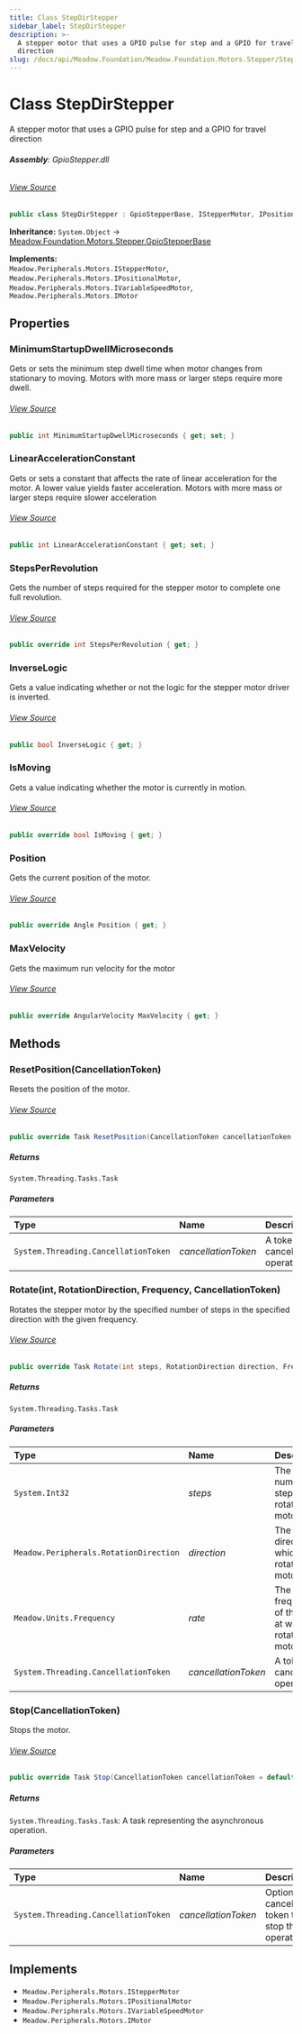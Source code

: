 ```yaml
---
title: Class StepDirStepper
sidebar_label: StepDirStepper
description: >-
  A stepper motor that uses a GPIO pulse for step and a GPIO for travel
  direction
slug: /docs/api/Meadow.Foundation/Meadow.Foundation.Motors.Stepper/StepDirStepper
---
```

# Class StepDirStepper
A stepper motor that uses a GPIO pulse for step and a GPIO for travel direction

###### **Assembly**: GpioStepper.dll
###### [View Source](https://github.com/WildernessLabs/Meadow.Foundation.git/blob/develop/Source/Meadow.Foundation.Peripherals/Motors.GpioStepper/Driver/StepDirStepper.cs#L14)
```csharp title="Declaration"
public class StepDirStepper : GpioStepperBase, IStepperMotor, IPositionalMotor, IVariableSpeedMotor, IMotor
```
**Inheritance:** `System.Object` -> [Meadow.Foundation.Motors.Stepper.GpioStepperBase](../Meadow.Foundation.Motors.Stepper/GpioStepperBase)

**Implements:**  
`Meadow.Peripherals.Motors.IStepperMotor`, `Meadow.Peripherals.Motors.IPositionalMotor`, `Meadow.Peripherals.Motors.IVariableSpeedMotor`, `Meadow.Peripherals.Motors.IMotor`

## Properties
### MinimumStartupDwellMicroseconds
Gets or sets the minimum step dwell time when motor changes from stationary to moving. Motors with more mass or larger steps require more dwell.
###### [View Source](https://github.com/WildernessLabs/Meadow.Foundation.git/blob/develop/Source/Meadow.Foundation.Peripherals/Motors.GpioStepper/Driver/StepDirStepper.cs#L30)
```csharp title="Declaration"
public int MinimumStartupDwellMicroseconds { get; set; }
```
### LinearAccelerationConstant
Gets or sets a constant that affects the rate of linear acceleration for the motor. A lower value yields faster acceleration.
Motors with more mass or larger steps require slower acceleration
###### [View Source](https://github.com/WildernessLabs/Meadow.Foundation.git/blob/develop/Source/Meadow.Foundation.Peripherals/Motors.GpioStepper/Driver/StepDirStepper.cs#L36)
```csharp title="Declaration"
public int LinearAccelerationConstant { get; set; }
```
### StepsPerRevolution
Gets the number of steps required for the stepper motor to complete one full revolution.
###### [View Source](https://github.com/WildernessLabs/Meadow.Foundation.git/blob/develop/Source/Meadow.Foundation.Peripherals/Motors.GpioStepper/Driver/StepDirStepper.cs#L39)
```csharp title="Declaration"
public override int StepsPerRevolution { get; }
```
### InverseLogic
Gets a value indicating whether or not the logic for the stepper motor driver is inverted.
###### [View Source](https://github.com/WildernessLabs/Meadow.Foundation.git/blob/develop/Source/Meadow.Foundation.Peripherals/Motors.GpioStepper/Driver/StepDirStepper.cs#L47)
```csharp title="Declaration"
public bool InverseLogic { get; }
```
### IsMoving
Gets a value indicating whether the motor is currently in motion.
###### [View Source](https://github.com/WildernessLabs/Meadow.Foundation.git/blob/develop/Source/Meadow.Foundation.Peripherals/Motors.GpioStepper/Driver/StepDirStepper.cs#L50)
```csharp title="Declaration"
public override bool IsMoving { get; }
```
### Position
Gets the current position of the motor.
###### [View Source](https://github.com/WildernessLabs/Meadow.Foundation.git/blob/develop/Source/Meadow.Foundation.Peripherals/Motors.GpioStepper/Driver/StepDirStepper.cs#L53)
```csharp title="Declaration"
public override Angle Position { get; }
```
### MaxVelocity
Gets the maximum run velocity for the motor
###### [View Source](https://github.com/WildernessLabs/Meadow.Foundation.git/blob/develop/Source/Meadow.Foundation.Peripherals/Motors.GpioStepper/Driver/StepDirStepper.cs#L56)
```csharp title="Declaration"
public override AngularVelocity MaxVelocity { get; }
```
## Methods
### ResetPosition(CancellationToken)
Resets the position of the motor.
###### [View Source](https://github.com/WildernessLabs/Meadow.Foundation.git/blob/develop/Source/Meadow.Foundation.Peripherals/Motors.GpioStepper/Driver/StepDirStepper.cs#L59)
```csharp title="Declaration"
public override Task ResetPosition(CancellationToken cancellationToken = default)
```

##### Returns

`System.Threading.Tasks.Task`

##### Parameters

| Type | Name | Description |
|:--- |:--- |:--- |
| `System.Threading.CancellationToken` | *cancellationToken* | A token to cancel the operation. |

### Rotate(int, RotationDirection, Frequency, CancellationToken)
Rotates the stepper motor by the specified number of steps in the specified direction with the given frequency.
###### [View Source](https://github.com/WildernessLabs/Meadow.Foundation.git/blob/develop/Source/Meadow.Foundation.Peripherals/Motors.GpioStepper/Driver/StepDirStepper.cs#L136)
```csharp title="Declaration"
public override Task Rotate(int steps, RotationDirection direction, Frequency rate, CancellationToken cancellationToken = default)
```

##### Returns

`System.Threading.Tasks.Task`

##### Parameters

| Type | Name | Description |
|:--- |:--- |:--- |
| `System.Int32` | *steps* | The number of steps to rotate the motor. |
| `Meadow.Peripherals.RotationDirection` | *direction* | The direction in which to rotate the motor. |
| `Meadow.Units.Frequency` | *rate* | The frequency of the steps at which to rotate the motor. |
| `System.Threading.CancellationToken` | *cancellationToken* | A token to cancel the operation. |

### Stop(CancellationToken)
Stops the motor.
###### [View Source](https://github.com/WildernessLabs/Meadow.Foundation.git/blob/develop/Source/Meadow.Foundation.Peripherals/Motors.GpioStepper/Driver/StepDirStepper.cs#L244)
```csharp title="Declaration"
public override Task Stop(CancellationToken cancellationToken = default)
```

##### Returns

`System.Threading.Tasks.Task`: A task representing the asynchronous operation.
##### Parameters

| Type | Name | Description |
|:--- |:--- |:--- |
| `System.Threading.CancellationToken` | *cancellationToken* | Optional cancellation token to stop the operation. |


## Implements

* `Meadow.Peripherals.Motors.IStepperMotor`
* `Meadow.Peripherals.Motors.IPositionalMotor`
* `Meadow.Peripherals.Motors.IVariableSpeedMotor`
* `Meadow.Peripherals.Motors.IMotor`
